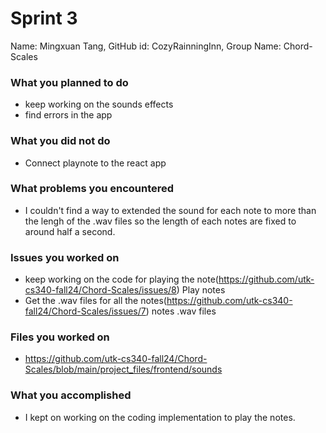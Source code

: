 # Sprint 3

Name: Mingxuan Tang, GitHub id: CozyRainningInn, Group Name: Chord-Scales

### What you planned to do

* keep working on the sounds effects
* find errors in the app

### What you did not do

* Connect playnote to the react app

### What problems you encountered

* I couldn't find a way to extended the sound for each note to more than the lengh of the .wav files so the length of each notes are fixed to around half a second.

### Issues you worked on

* keep working on the code for playing the note(https://github.com/utk-cs340-fall24/Chord-Scales/issues/8) Play notes
* Get the .wav files for all the notes(https://github.com/utk-cs340-fall24/Chord-Scales/issues/7) notes .wav files 

### Files you worked on

* https://github.com/utk-cs340-fall24/Chord-Scales/blob/main/project_files/frontend/sounds
  
### What you accomplished
* I kept on working on the coding implementation to play the notes.
